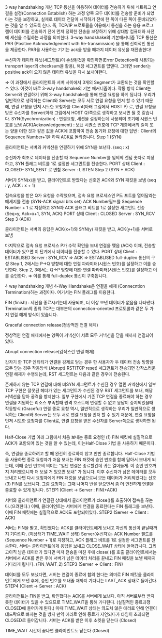 
3 way handshaking
개념
TCP 통신을 이용하여 데이터를 전송하기 위해 네트워크 연결을 설정(Connection Establish) 하는 과정
양쪽 모두 데이터를 전송할 준비가 되었다는 것을 보장하고, 실제로 데이터 전달이 시작하기 전에 한 쪽이 다른 쪽이 
준비되었다는 것을 알 수 있도록 한다.
즉, TCP/IP 프로토콜을 이용해서 통신을 하는 응용 프로그램이 데이터를 전송하기 전에 먼저 정확한 전송을 보장하기 
위해 상대방 컴퓨터와 사전에 세션을 수립하는 과정을 의미한다.
3-way handshake의 기본매커니즘
TCP 통신은 PAR (Positive Acknowledgement with Re-transmission) 을 통해 신뢰적인 통신을 제공한다.
PAR을 사용하는 기기는 ack을 받을 때까지 데이터 유닛을 재전송한다!

수신자가 데이터 유닛(세그먼트)이 손상된것을 확인하면(Error Detection에 사용되는 transport layer의 checksum을 활용), 
해당 세그먼트를 없앤다. 그러면 sender는 positive ack이 오지 않은 데이터 유닛을 다시 보내야한다.

⇒ 이 과정에서 클라이언트와 서버 사이에서 3개의 Segment가 교환되는 것을 확인할 수 있다. 이것이 
바로 3-way handshake의 기본 매커니즘이다.
작동 방식
Client는 Server와 연결하기 위해 3-way handshake를 통해 연결 요청을 하게 됩니다.
우리가 일반적으로 생각하는 Client와 Server는 모두 서로 연결 요청을 먼저 할 수 있기 때문에, 연결 요청을 먼저 
시도한 요청자를 Client(아래 그림에서 HOST P) 로, 연결 요청을 받은 수신자를 Server(아래 그림에서 HOST Q)쪽으로 
생각하고 보시면 될 것 같습니다.
SYN(Synchronization) : 연결요청, 세션을 설정하는데 사용되며 초기에 시퀀스 번호를 보냄
ACK(Acknowledgement) : 보낸 시퀀스 번호에 TCP 계층에서의 길이 또는 양을 더한 것과 같은 값을 ACK에 포함하여 전송
동기화 요청에 대한 답변 : Client의 Sequence Number+1을 하여 ACK로 돌려줍니다.
Step 1 (SYN)

클라이언트는 서버와 커넥션을 연결하기 위해 SYN을 보낸다. (seq : x)

송신자가 최초로 데이터를 전송할 때 Sequence Number를 임의의 랜덤 숫자로 지정하고, SYN 플래그 비트를 1로 
설정한 세그먼트를 전송한다.
PORT 상태
Client : CLOSED- SYN_SENT 로 변함
Server : LISTEN
Step 2 (SYN + ACK)

서버가 SYN(x)을 받고, 클라이언트로 받았다는 신호인 ACK와 SYN 패킷을 보냄 (seq : y, ACK : x + 1)

접속요청을 받은 Q가 요청을 수락했으며, 접속 요청 프로세스인 P도 포트를 열어달라는 메세지를 전송 
(SYN-ACK signal bits set)
ACK Number필드를 Sequence Number + 1 로 지정하고 SYN과 ACK 플래그 비트를 1로 설정한 새그먼트 전송 
(Seq=y, Ack=x+1, SYN, ACK)
PORT 상태
Client : CLOSED
Server : SYN_RCV
Step 3 (ACK)

클라이언트는 서버의 응답은 ACK(x+1)와 SYN(y) 패킷을 받고, ACK(y+1)를 서버로 보냄

마지막으로 접속 요청 프로세스 P가 수락 확인을 보내 연결을 맺음 (ACK)
이때, 전송할 데이터가 있으면 이 단계에서 데이터를 전송할 수 있다.
PORT 상태
Client : ESTABLISED
Server : SYN_RCV ⇒ ACK ⇒ ESTABLISED
full-duplex 통신의 구성
Step 1, 2에서는 P→Q 방향에 대한 연결 파라미터(시퀀스 번호)를 설정하고 이를 승인한다.
Step 2, 3에서는 Q→P 방향에 대한 연결 파라미터(시퀀스 번호)를 설정하고 이를 승인한다.
⇒ 이를 통해 full-duplex 통신이 구축됩니다.



4 way handshaking
개념
4-Way Handshake은 연결을 해제 (Connecntion Termination)하는 과정이다. 여기서는 FIN 플래그를 이용한다.

FIN (finish) : 세션을 종료시키는데 사용되며, 더 이상 보낸 데이터가 없음을 나타낸다.
Termination의 종류
TCP는 대부분의 connection-oriented 프로토콜과 같은 두 가지 연결 해제 방식이 있습니다.

Graceful connection release(정상적인 연결 해제)

정상적인 연결 해제에서는 양쪽이 커넥션이 서로 모두 커넥션을 닫을 때까지 연결되어 있다.

Abrupt connection release(갑작스런 연결 해제)

갑자기 한 TCP 엔티티가 연결을 강제로 닫는 경우
한 사용자가 두 데이터 전송 방향을 모두 닫는 경우
작동방식 (Abrupt)
RST(TCP reset) 세그먼트가 전송되면 갑작스러운 연결 해제가 수행되는데, RST 세그먼트는 다음과 같은 
경우에 전송된다.

존재하지 않는 TCP 연결에 대해 비SYN 세그먼트가 수신된 경우
열린 커넥션에서 일부 TCP 구현은 잘못된 헤더가 있는 세그먼트가 수신된 경우
RST 세그먼트를 보내, 해당 커넥션을 닫아 공격을 방지한다.
일부 구현에서 기존 TCP 연결을 종료해야 하는 경우
연결을 지원하는 리소스 부족할때
원격 호스트에 연결할 수 없고 응답이 중지되었을때
작동방식 (Graceful)
연결 종료 요청 역시, 일반적으로 생각하는 우리가 일반적으로 생각하는 Client와 Server는 모두 서로 연결 
요청을 먼저 할 수 있기 때문에, 연결 요청을 먼저 시도한 요청자를 Client로, 연결 요청을 받은 수신자를 Server쪽으로 생각하면 된다.

Half-Close 기법
아래 그림에서 처음 보내는 종료 요청인 (1) FIN 패킷에 실질적으로 ACK가 포함되어 있는 것을 알 수 있는데, 
이는Half-Close 기법 을 사용하기 때문이다.

즉, 연결을 종료하려고 할 때 완전히 종료하지 않고 반만 종료합니다.
Half-Close 기법을 사용하면 종료 요청자가 처음 보내는 FIN 패킷에 승인 번호를 함께 담아서 보내게 되는데, 
이때 승인 번호의 의미는 "일단 연결은 종료할건데 귀는 열어둘게. 이 승인 번호까지 처리했으니까 더 보낼 거 있으면 보내" 가 됩니다.
이후 수신자가 남은 데이터를 모두 보내고 나면 다시 요청자에게 FIN 패킷을 보냄으로써 모든 데이터가 
처리되었다는 신호 (3) FIN를 보냅니다. 그럼 요청자는 그때 나머지 반을 닫으면서 좀 더 안전하게 연결을 종료할 
수 있게 됩니다.
STEP1 (Client → Server : FIN(+ACK)

서버와 클라이언트가 연결된 상태에서 클라이언트가 close()를 호출하여 접속을 끊는다.(으려한다.)
이때, 클라이언트는 서버에게 연결을 종료한다는 FIN 플래그를 보낸다.
이때 FIN 패킷에는 실질적으로 ACK도 포함되어있다.
STEP2 (Server → Client : ACK)

서버는 FIN을 받고, 확인했다는 ACK를 클라이언트에게 보내고 자신의 통신이 끝날때까지 기다린다.
 (이상태가 TIME_WAIT 상태)
Server(수신자)는 ACK Number 필드를 (Sequence Number + 1)로 지정하고, ACK 플래그 비트를 1로 설정한 세그먼트를 
전송한다.
서버는 클라이언트에게 응답을 보내고 CLOSE_WAIT 상태에 들어갑니다. 그리고아직 남은 데이터가 있다면 마저 전송을 
마친 후에 close( )를 호출
클라이언트에서는 서버에서 ACK를 받은 후에 서버가 남은 데이터 처리를 끝내고 FIN 패킷을 보낼 때까지 
기다리게 됩니다. (FIN_WAIT_2)
STEP3 (Server → Client : FIN)

데이터를 모두 보냈다면, 서버는 연결이 종료에 합의 한다는 의미로 FIN 패킷을 클라이언트에게 보낸 후에, 
승인 번호를 보내줄 때까지 기다니는 LAST_ACK 상태로 들어간다.
STEP4 (Client → Server : ACK)

클라이언트는 FIN을 받고, 확인했다는 ACK를 서버에게 보낸다.
아직 서버로부터 받지 못한 데이터가 있을 수 있으므로 TIME_WAIT을 통해 기다린다. (실질적인 종료과정 CLOSED에 
들어가게 된다.)
이때 TIME_WAIT 상태는 의도치 않은 에러로 인해 연결이 데드락으로 빠지는 것을 방지
만약 에러로 인해 종료가 지연되다가 타임이 초과되면 CLOSED로 들어갑니다.
서버는 ACK를 받은 이후 소켓을 닫는다 (Closed)

TIME_WAIT 시간이 끝나면 클라이언트도 닫는다 (Closed)

